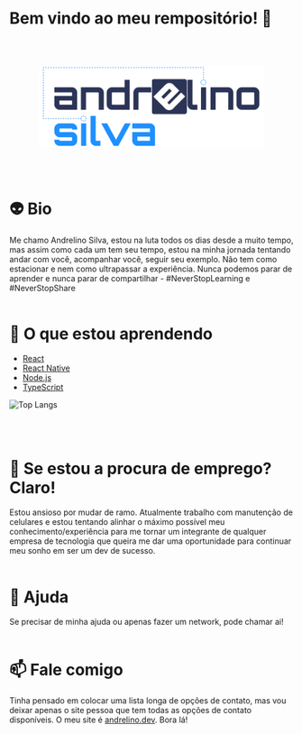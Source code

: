 # Bem vindo ao meu rempositório! 👋

<br ><br >
<p align="center"><img src="logo.png" style="width: 400px" alt="Logo Andrelino Silva" /></p>
<br ><br >


# :alien: Bio
Me chamo Andrelino Silva, estou na luta todos os dias desde a muito tempo, mas assim como cada um tem seu tempo, estou na minha jornada tentando andar com você, acompanhar você, seguir seu exemplo. Não tem como estacionar e nem como ultrapassar a experiência. Nunca podemos parar de aprender e nunca parar de compartilhar - #NeverStopLearning e #NeverStopShare 
<br ><br >

# 🌱 O que estou aprendendo 
- [React](https://pt-br.reactjs.org/)
- [React Native](https://reactnative.dev/)<br />
- [Node.js](https://nodejs.org/pt-br/)<br />
- [TypeScript](https://www.typescriptlang.org/pt/)

![Top Langs](https://github-readme-stats.vercel.app/api/top-langs/?username=andrelinos)

<br ><br >


# :rocket: Se estou a procura de emprego? Claro!
Estou ansioso por mudar de ramo. Atualmente trabalho com manutenção de celulares e estou tentando alinhar o máximo possível meu conhecimento/experiência para me tornar um integrante de qualquer empresa de tecnologia que queira me dar uma oportunidade para continuar meu sonho em ser um dev de sucesso. 
<br ><br >

# 💬 Ajuda
Se precisar de minha ajuda ou apenas fazer um network, pode chamar ai! 
<br ><br >

# 📫 Fale comigo
Tinha pensado em colocar uma lista longa de opções de contato, mas vou deixar apenas o site pessoa que tem todas as opções de contato disponíveis. O meu site é [andrelino.dev](https://andrelino.dev/). Bora lá!

<!--
**andrelinos/andrelinos** is a ✨ _special_ ✨ repository because its `README.md` (this file) appears on your GitHub profile.


```ts
const followMe = {
github: 'andrelinos',
  linkedin: '/in/andrelinosilva',
  twitter: '@_andrelinosilva',
  facebook: 'andrelinossilva',
  site: 'andrelinosilva.com.br',
  instagram: '@andrelinossilva',
  discord: 'Andrelino Silva#2148',
  youtube: '/c/AndrelinoSilvas',
  email: 'andrelinodev@gmail.com',
```


![alt GoGina](https://img.shields.io/github/languages/count/andrelinos/gofinances-react-native)




Here are some ideas to get you started:

- 🔭 I’m currently working on ...
- 🌱 I’m currently learning ...
- 👯 I’m looking to collaborate on ...
- 🤔 I’m looking for help with ...
- 💬 Ask me about ...
- 📫 How to reach me: ...
- 😄 Pronouns: ...
- ⚡ Fun fact: ...
-->
